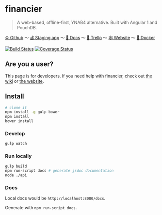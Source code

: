 # financier

 > A web-based, offline-first, YNAB4 alternative. Built with Angular 1 and PouchDB.

[⚙ Github](https://github.com/aeharding/financier) 〜 [💰 Staging app](https://staging.financier.io) 〜 [📗 Docs](https://staging.financier.io/docs) 〜 [📢 Trello](https://trello.com/b/bXcFuXrm) 〜 [🕸 Website](https://financier.io) 〜 [🐳 Docker](https://hub.docker.com/r/aeharding/financier/)

[![Build Status](https://img.shields.io/travis/aeharding/financier/master.svg?style=flat-square)](https://travis-ci.org/aeharding/financier)
[![Coverage Status](https://img.shields.io/coveralls/aeharding/financier/master.svg?style=flat-square)](https://coveralls.io/github/aeharding/financier?branch=master)

## Are you a user?

This page is for developers. If you need help with financier, check out [the wiki](https://github.com/aeharding/financier/wiki) or [the website](https://financier.io).

## Install

```sh
# clone it
npm install -g gulp bower
npm install
bower install
```

### Develop

```sh
gulp watch
```

### Run locally

```sh
gulp build
npm run-script docs # generate jsdoc documentation
node ./api
```

### Docs

Local docs would be `http://localhost:8080/docs`.

Generate with `npm run-script docs`.
